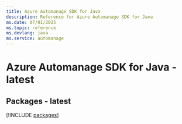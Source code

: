```yaml
---
title: Azure Automanage SDK for Java
description: Reference for Azure Automanage SDK for Java
ms.date: 07/01/2025
ms.topic: reference
ms.devlang: java
ms.service: automanage
---
```

# Azure Automanage SDK for Java - latest
## Packages - latest
[!INCLUDE [packages](automanage-index.md)]